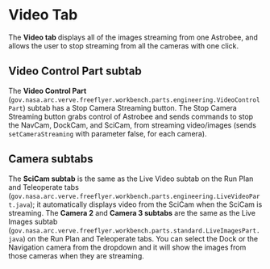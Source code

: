 # Video Tab 

The <b> Video tab </b> displays all of the images streaming from one Astrobee, and allows the user to stop streaming from
all the cameras with one click.

## Video Control Part subtab

The <b> Video Control Part</b> (`gov.nasa.arc.verve.freeflyer.workbench.parts.engineering.VideoControlPart`)
 subtab has a Stop Camera Streaming button.  The Stop Camera Streaming button grabs
 control of Astrobee and sends commands to stop the NavCam, DockCam, and SciCam, from streaming video/images 
 (sends `setCameraStreaming` with parameter false, for each camera).

## Camera subtabs
The <b>SciCam subtab</b> is the same as the Live Video subtab on the Run Plan and Teleoperate tabs
(`gov.nasa.arc.verve.freeflyer.workbench.parts.engineering.LiveVideoPart.java`);
 it automatically displays video from the SciCam when the SciCam is
streaming.  The <b>Camera 2</b> and <b> Camera 3 subtabs</b> are the same as the Live Images subtab
 (`gov.nasa.arc.verve.freeflyer.workbench.parts.standard.LiveImagesPart.java`) on the Run Plan and
Teleoperate tabs. You can select the Dock or the Navigation camera from the dropdown and it will show the images
 from those cameras when they are streaming.

